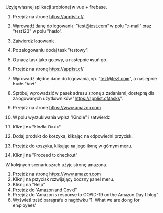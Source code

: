 Użyję własnej aplikacji zrobionej w vue + firebase.

1. Przejdź na stronę https://applist.cf/
2. Wprowadź danę do logowania: "test@test.com" w polu "e-mail" oraz "test123" w polu "hasło".
3. Zatwierdź logowanie.
4. Po zalogowaniu dodaj task "testowy".
5. Oznacz task jako gotowy, a nastepnie usuń go.

1. Przejdź na stronę https://applist.cf/
2. Wprowadź błędne dane do logowania, np. "tezt@tezt.com", a następnie hasło "tezt".
3. Spróbuj wprowadzić w pasek adresu stronę z zadaniami, dostępną dla zalogowanych użytkowników "https://applist.cf/tasks".

1. Przejdż na stronę https://www.amazon.com
2. W polu wyszukiwania wpisz "Kindle" i zatwierdź
3. Kliknij na "Kindle Oasis"
4. Dodaj produkt do koszyka, klikając na odpowiedni przycisk.
5. Przejdź do koszyka, klikając na jego ikonę w górnym menu.
6. Kliknij na "Proceed to checkout"

W kolejnych scenariuszach użyje stronę amazona. 

1. Przejdż na stronę https://www.amazon.com
2. Kliknij na przycisk rozwijający boczny panel menu.
3. Kliknij na "Help"
4. Przejdź do "Amazon and Covid"
5. Przejdź do "Amazon's response to COVID-19 on the Amazon Day 1 blog"
6. Wyświetl treść paragrafu o nagłówku "1. What we are doing for employees"